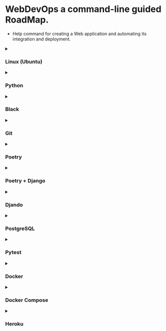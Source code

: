 # WebDevOps a command-line guided RoadMap.
* Help command for creating a Web application and automating its integration and deployment.


<details>
  <summary>
    <h3>Linux (Ubuntu)</h3>
  </summary> 
  
  #### Kill process in specif PORT:  
  ```
  sudo kill -9 $(sudo lsof -t -i:8000)
  ```  
</details>


<details>
  <summary>
    <h3>Python</h3>
  </summary>
  
</details>


<details>
  <summary>
    <h3>Black</h3>
  </summary>
  
</details>


<details>
  <summary>
    <h3>Git</h3>
  </summary>
  
  #### Status
  ```
  git status
  ```
  #### Init
  ```
  git init
  ```
  #### Checkout for a new branch
  ```
  git checkout -b "<branchName>"
  ```
  #### Others Command
  ```
  git add <fileName>` or `git add .
  ```  
  ```
  git commit -m "<Commit Menssage>"
  ```
  ```
  git remote add origin <SSHpatchGit>
  ```  
  ```
  git pull origin main --allow-unrelated-histries
  ```  
  ```
  git push
  ```  
  ```
  git log
  ```  
  ```
  git remote -v
  ```
</details>


<details>
  <summary>
    <h3>Poetry</h3>
  </summary>
  
  #### New Project (will create a python project)
  ```
  poetry new <projectName>
  ```
  #### New Init (will create a pyproject.toml)
  ```
  poetry init
  ```
  #### Start a virtuenv
  ```
  source $(poetry env info --path)/bin/activate
  ```
  #### Build
  ```
  poetry build
  ```
  #### Publish
  ```
  poetry publish
  ```
  #### Export Requirements
  ```
  poetry export -o <fileName>.txt
  ```
  #### Install Package
  ```
  poetry add <namePackage>
  ```
</details>


<details>
  <summary>
    <h3> Poetry + Django</h3>
  </summary>
  

  ```
  poetry run`+`<django command>
  ```
  #### Start a Django Project
  ```
  poetry run` `django-admin startproject <projectName>
  ```
  #### Start a Django App
  ```
  poetry run` `py manage.py startapp <appName>
  ```
</details>


<details>
  <summary>
    <h3>Djando</h3>
  </summary>
  

#### Create Project
```
django-admin startproject <projectName>
```
#### (create project, without create a new dir) 
```
django-admin startproject <projectName> .
``` 

#### Create App
```
python manage.py startapp <appName>
```

#### Install App
* open Settings.py and add you `<appName>` to list `INSTALLED_APPS`

#### Migrate / Makemigrations
```
python manage.py migrate
```
```
python manage.py makemigrations
```

#### Run Server
```
python manage.py runserver
```

#### Create Super User (Admin)
```
python manage.py createsuperuser
```

#### Shell
```
python manage.py shell
```
</details>


<details>
  <summary>
    <h3>PostgreSQL</h3>
  </summary>
  
 
</details>


<details>
  <summary>
    <h3>Pytest</h3>
  </summary>

  ### Settings:
  #### pyproject.toml
  ```
  [tool.pytest.ini_options]<br>
  python_files = ["test_*.py", "*_test.py"]<br>
  DJANGO_SETTINGS_MODULE = "lcrp.settings"
  ```

  ### How to use
  ```@pytest.fixture```: A function thats run every time is called.
  ```@pytest.mark.django_db```: Database access for test function.


  Pattern for writing tests:
  * Arrange
  * Act
  * Assert

  Capture stdout
  ```
  pytest -s
  ```
  ```pytest -rP```: for captured output of passed tests
  ```pytest -rx```: for captured output of failed tests (default behaviour).
</details>


<details>
  <summary>
    <h3>Docker</h3>
  </summary>

  #### Build
  ```
  docker build
  ```
  ```
  docker build --tag <imageName> .
  ```
  ```
  docker build -t <imageName>:<versionTag> .
  ```
  #### Run
  ```
  docker run --name <imageName> -d -p <localPort>:<dockerPort> <imageName>:<versionTag>
  ```
  #### Publish
  ```
  docker push
  ```
  #### Info.
  ```
  docker images
  ```
  ```
  docker ps` and `docker ps -a
  ```
  #### Delete images and containers
  ```
  docker system prune
  ```
  #### Network
  ```
  docker network ls
  ```
</details>


<details>
  <summary>
    <h3>Docker Compose</h3>
  </summary>

  #### Build
  ```
  docker-compose up --build
  ```
  </details>


  <details>
    <summary>
      <h3>Heroku</h3>
    </summary>


  #### Login
  ```
  heroku login
  ```
  #### Create new App
  ```
  heroku create -a <example-app>
  ```
  Use the ```git remote -v``` command to confirm that a remote named heroku has been set for your app
  #### Existing App
  ```
  heroku git:remote -a example-app
  ```
  #### Deploy Your Code
  ```
  git push heroku main
  ```
  #### Deploy From a Branch Besides main
  ```
  git push heroku testbranch:main
  ```
  #### Secrets Key / Authentication 
  * HEROKU_API_KEY ```heroku auth:token```
  #### Logs
  ```
  heroku logs
  ```
  ```
  heroku logs -t
  ```
  #### Stop Dynos process/session
  ```
  heroku ps:stop run.4859
  ```
</details>
